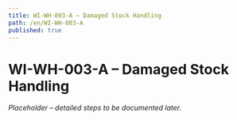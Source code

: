 ```yaml
---
title: WI-WH-003-A – Damaged Stock Handling
path: /en/WI-WH-003-A
published: true
---
```


# WI-WH-003-A – Damaged Stock Handling
*Placeholder – detailed steps to be documented later.*
